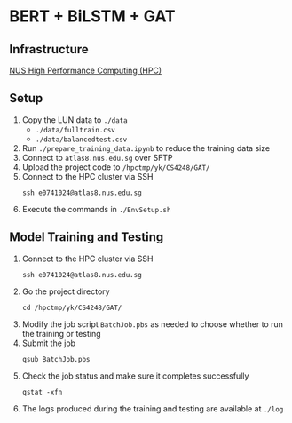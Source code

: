 # BERT + BiLSTM + GAT 

## Infrastructure 
[NUS High Performance Computing (HPC)](https://nusit.nus.edu.sg/hpc/) 

## Setup
1. Copy the LUN data to `./data`
    * `./data/fulltrain.csv`
    * `./data/balancedtest.csv`
2. Run `./prepare_training_data.ipynb` to reduce the training data size
3. Connect to `atlas8.nus.edu.sg` over SFTP 
4. Upload the project code to `/hpctmp/yk/CS4248/GAT/`
5. Connect to the HPC cluster via SSH 
   ```commandline
   ssh e0741024@atlas8.nus.edu.sg
   ```
6. Execute the commands in `./EnvSetup.sh`

## Model Training and Testing 
1. Connect to the HPC cluster via SSH 
   ```
   ssh e0741024@atlas8.nus.edu.sg
   ```
2. Go the project directory 
   ```commandline
   cd /hpctmp/yk/CS4248/GAT/
   ```
3. Modify the job script `BatchJob.pbs` as needed to choose whether to run the training or testing 
4. Submit the job 
   ```commandline
   qsub BatchJob.pbs
   ``` 
5. Check the job status and make sure it completes successfully 
   ```commandline
   qstat -xfn
   ```
6. The logs produced during the training and testing are available at `./log`


